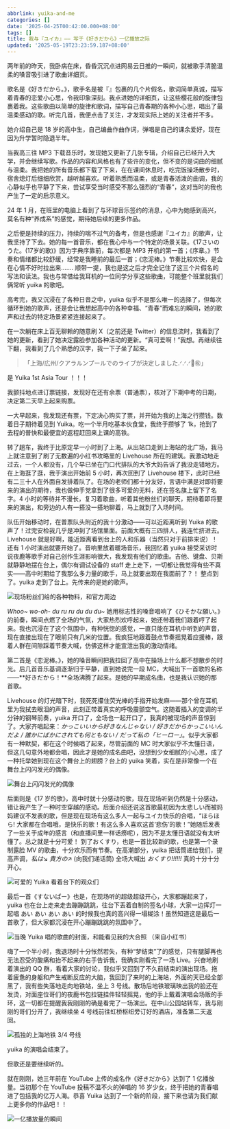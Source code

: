 ```yaml
---
abbrlink: yuika-and-me
categories: []
date: '2025-04-25T00:42:00.000+08:00'
tags: []
title: 我与『ユイカ』—— 写于《好きだから》一亿播放之际
updated: '2025-05-19T23:23:59.187+08:00'
---
```

两年前的昨天，我卧病在床，昏昏沉沉点进网易云日推的一瞬间，就被歌手清脆温柔的嗓音吸引进了歌曲详细页。

歌名是《好きだから。》，歌手名是被『』包裹的几个片假名，歌词简单真诚，描写着青春的恋爱小心思，令我印象深刻。我点进她的详细页，让这些樱花般的旋律包裹着我。这些歌曲以简单的旋律和歌词，描写自己青春期的各种小心思，唱出了最温柔感动的歌。听完几首，我便点击了关注，才发现实际上她的关注者并不多。

她介绍自己是 18 岁的高中生，自己编曲作曲作词，弹唱是自己的课余爱好，现在因为升学暂时隐退半年。

当我高三往 MP3 下载音乐时，发现她又更新了几张专辑，介绍自己已经升入大学，并会继续写歌。作品的内容和风格也有了些许的变化，但不变的是词曲的细腻与温柔。我把她的所有音乐都下载了下来，在在课间休息时，吃完饭操场散步时，宿舍熄灯后细细欣赏，越听越喜欢。听着熟悉而温柔，或是青春活泼的曲调，我的心静似乎也平静了下来，尝试享受当时感受不那么强烈的“青春”，这对当时的我也产生了一定的启示意义。

24 年 1 月，在班里的电脑上看到了与环球音乐签约的消息，心中为她感到高兴，莫名有种“养成系”的感觉，期待她后续的更多作品。

之后便是持续的压力，持续的喘不过气的备考，但是也感谢『ユイカ』的歌声，让我坚持了下去。她的每一首音乐，都在我心中与一个特定的场景关联。《17さいのうた。(17岁的歌)》因为字典序靠前，每次都是 MP3 开机的第一首；《序章。》节奏和情绪都比较舒缓，经常是我睡前的最后一首；《恋泥棒。》节奏比较欢快，是会在心情不好时拉出来....... 顺带一提，我也是这之后才完全记住了这三个片假名的写法和读法。我也与常借给我耳机的一位同学分享这些歌曲，可能整个班里就我们俩常听 yuika 的歌吧。

高考完，我又沉浸在了各种日音之中，yuika 似乎不是那么唯一的选择了，但每次循环到她的歌声，还是会让我想起高中的各种幸福、“青春”而难忘的瞬间，她的歌声和过去的特定场景紧紧连接起来了。

在一次躺在床上百无聊赖的随意刷 X（之前还是 Twitter）的信息流时，我看到了她的更新，看到了她决定露脸参加各种活动的更新。“真可爱啊！”我想。再继续往下翻，我看到了几个熟悉的汉字，我一下子坐了起来。

> 「上海/広州/クアラルンプールでのライブが決定しました.ᐟ.ᐟ.ᐟ🎉㊗️」

是 Yuika 1st Asia Tour ！！！

我颤抖地点进订票链接，发现好在还有余票（普通票），核对了下期中考的日期，决定第二天早上起来购票。

一大早起来，我发现还有票，下定决心购买了票，并开始为我的上海之行攒钱。数着日子期待着见到 Yuika。吃一个半月吃基本伙食堂，我终于攒够了 1k，抢到了去程的普快和最便宜的返程赶回来上课的高铁。

转了趟车，我终于比原定早一小时到了上海。从出站口走到上海站的北广场，我马上就注意到了刷了无数遍的小红书攻略里的 Livehouse 所在的建筑。我激动地走过去，一个人都没有，几个早已坐在门口代排队的大爷大妈告诉了我没走错地方。在上海逛了逛，我于演出开始前 5 小时，再次回到了 Livehouse 楼下，此时已经有二三十人在外面自发排着队了。在场的老师们都十分友好，言语中满是对即将要来的演出的期待，我也做伸手党拿到了很多可爱的无料，还在签名旗上留下了名字。4 小时的等待并不漫长，复习着歌曲，听着其他粉丝们的聊天，期待着即将要来的演出，和旁边的人有一搭没一搭地聊着，马上就到了入场时间。

队伍开始移动时，在普票队头附近的我十分激动——可以近距离听到 Yuika 的歌声了！过完安检我几乎是冲到了场馆里面。前面大概有三四排人，我连忙挤进去。Livehouse 就是好啊，能近距离看到台上的人和乐器（当然只对于前排来说）！还有 1 小时演出就要开始了。音响里放着暖场音乐，我回忆着 yuika 接受采访时说夜鹿等歌手对自己创作生涯影响很大，我发现有他们的歌曲。吉他、键盘、贝斯就静静地摆在台上，偶尔有调试设备的 staff 走上走下，一切都让我觉得有些不真实——高中时期给了我那么多力量的歌手，马上就要出现在我面前了？！
整点到了。yuika 走到了台上。先传来的是她的歌声。

![现场粉丝们给的各种物料，和官方周边](https://pics.r1kka.one/file/1747667927089_psc.jpg "现场粉丝们给的各种物料，和官方周边")

*Whoo~ wo-oh- du ru ru du du du~* 她用标志性的嗓音唱响了《ひそかな願い。》的前奏，瞬间点燃了全场的气氛，大家热烈欢呼起来，她还带着我们跟着哼了起来。我也沉浸在了这个氛围中，有种恍惚的感觉，一直只能在耳机中听到的声音，现在直接出现在了眼前只有几米的位置。我疯狂地跟着鼓点节奏摇晃着应援棒，跟着人群在间隙踩着节奏大喊，仿佛这样才能宣泄出我的激动情绪。

第二首是《恋泥棒。》，她的嗓音瞬间把我拉回了高中在操场上什么都不想散步的时光。后几首音乐基调逐渐归于平静，直到她说完一段 MC，大喊出下一首歌的名称——**好きだから！**全场沸腾了起来。是她的早期成名曲，也是我认识她的那首歌。

Livehouse 的灯光暗下时，我死死攥住荧光棒的手指开始发麻——那个曾在耳机里为我拭去眼泪的声音，此刻正带着真实的呼吸震颤空气。这随着插入的变调的半分钟的钢琴前奏，yuika 开口了，全场也一起开口了，我真的被现场的声音惊到了。大家齐唱起来：*かっこいいから好きなんじゃない / 好きだからかっこいいんだよ / 誰かにばかにされても何ともない / だって私の「ヒーロー」*。似乎大家都有一种默契，都在这个时候唱了起来，尽管前面的 MC 时大家似乎不太懂日语，但这几句意外地都会唱，因此才是她的成名曲吧，没想到少女细腻的小心思，成了一种托举她到现在这个舞台上的翅膀？台上的 yuika 笑着，实在是非常像一个在舞台上闪闪发光的偶像。

![舞台上闪闪发光的偶像](https://pics.r1kka.one/file/1747667875122_psc.jpg "舞台上闪闪发光的偶像")

后面则是《17 岁的歌》，高中时就十分感动的歌，现在现场听到仍然是十分感动，错让我产生了一种时空穿越的感动。后面介绍还说这首歌最初因为太悲しい而被妈妈建议不发表的歌，但是现在现场有这么多人一起与ユイカ快乐的合唱，“ほらほら! 大家都在合唱哦，是快乐的歌！有这么多人喜欢这首‘悲伤’的歌！”她随后发表了一些关于成年的感言（和直播间里一样话痨呢），因为不是太懂日语就没有太听懂了。总之就是十分可爱！
到了おくすり，也是一首比较新的歌，也是第一个录制露脸 MV 的歌曲，十分欢乐而有节奏。在高潮部分，yuika 把话筒递给我们，提高声调，*私は*↘ *貴方の*↗ (向我们递话筒) 全场大喊出 *おくすり!!!!!!*  真的十分十分开心。

![可爱的 Yuika 看着台下的观众们](https://pics.r1kka.one/file/1747668075490_psc.jpg "可爱的 Yuika 看着台下的观众们")

最后一首《すないぱー》也是，在现场听的超级超级开心，大家都蹦起来了，yuika 也在台上走来走去蹦蹦跳跳，往台下丢着自制的签名小球，大家一边挥灯一起唱 あい あい あい あい 的时候我也真的高兴得一塌糊涂！虽然知道这是最后一首歌了，但大家都沉浸在开心蹦蹦跳跳的氛围中了。

![当晚 Yuika 唱的歌曲的封面，和能看见我的大合照 （来自小红书）](https://pics.r1kka.one/file/1747667729566_psc.jpg "当晚 Yuika 唱的歌曲的封面，和能看见我的大合照 （来自小红书）")

嗨了一个半小时，我退场时十分怅然若失，有种“梦结束”了的感觉，只有腿脚再也无法忍受的酸痛和抬不起来的右手告诉我，我确实刚看完了一场 Live。兴奋地刷着演出的 QQ 群，看着大家的讨论，我似乎又回到了不久前结束的演出现场。拖着疲惫的身躯和产生戒断反应的大脑，我回到了来时的上海站，外面的天已经全部黑了，我有些失落地走向地铁站，坐上 3 号线。散场后地铁玻璃映出我的脸还在发烫，对面座位哥们的夜鹿书包拉链挂件轻轻摇晃，他的手上戴着演唱会场贩的手环，这一切都在提醒我我刚刚的确是看完了一场演出。在中山公园站转车，我与刚刚的哥们分开了，我继续坐 4 号线前往虹桥枢纽旁订好的酒店，准备第二天返回。

![孤独的上海地铁 3/4 号线](https://pics.r1kka.one/file/1747668021375_psc.webp "孤独的上海地铁 3/4 号线")

yuika 的演唱会结束了。

但歌还是要继续听的。

就在刚刚，她三年前在 YouTube 上传的成名作《好きだから》达到了 1 亿播放量。当初那个在 YouTube 投稿不温不火的弹唱的 16 岁少女，终于把她的青春唱进了包括我的亿万人海。恭喜 Yuika 达到了一个新的阶段，接下来也请为我们献上更多你的作品吧！！

![一亿播放量的瞬间](https://pics.r1kka.one/file/1747667810399_psc.webp "一亿播放量的瞬间")
